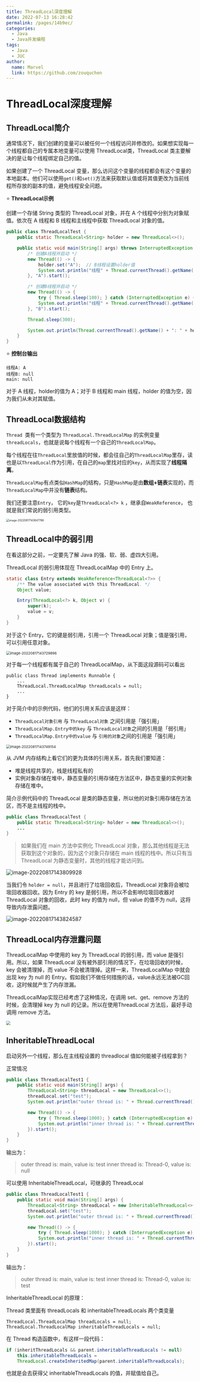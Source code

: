 ```yaml
---
title: ThreadLocal深度理解
date: 2022-07-13 16:28:42
permalink: /pages/14b9ec/
categories:
  - Java
  - Java并发编程
tags:
  - Java
  - JUC
author: 
  name: Marvel
  link: https://github.com/zouquchen
---
```

# ThreadLocal深度理解

## ThreadLocal简介

通常情况下，我们创建的变量可以被任何一个线程访问并修改的。如果想实现每一个线程都自己的专属本地变量可以使用 ThreadLocal类，ThreadLocal 类主要解决的是让每个线程绑定自己的值。

如果创建了一个 ThreadLocal 变量，那么访问这个变量的线程都会有这个变量的本地副本。他们可以使用`get()`和`set()`方法来获取默认值或将其值更改为当前线程所存放的副本的值，避免线程安全问题。

⭐ **ThreadLocal示例**

创建一个存储 String 类型的 ThreadLocal 对象，并在 A 个线程中分别为对象赋值。依次在 A 线程和 B 线程和主线程中获取 ThreadLocal 对象的值。

```java
public class ThreadLocalTest {
    public static ThreadLocal<String> holder = new ThreadLocal<>();

    public static void main(String[] args) throws InterruptedException {
        /* 创建A线程并启动 */
        new Thread(() -> {
            holder.set("A");  // B线程设置holder值
            System.out.println("线程" + Thread.currentThread().getName() + ": " + holder.get());  // A线程获取holder值
        }, "A").start();

        /* 创建B线程并启动 */
        new Thread(() -> {
            try { Thread.sleep(100); } catch (InterruptedException e) { e.printStackTrace(); }
            System.out.println("线程" + Thread.currentThread().getName() + ": " + holder.get());  // B线程获取holder值
        }, "B").start();

        Thread.sleep(300);

        System.out.println(Thread.currentThread().getName() + ": " + holder.get()); // main线程获取holder值
    }
}
```

⭐ **控制台输出**

```output
线程A: A
线程B: null
main: null
```

对于 A 线程，holder的值为 A；对于 B 线程和 main 线程，holder 的值为空，因为我们从未对其赋值。

## ThreadLocal数据结构

`Thread `类有一个类型为 `ThreadLocal.ThreadLocalMap` 的实例变量 `threadLocals`，也就是说每个线程有一个自己的`ThreadLocalMap`。

每个线程在往`ThreadLocal`里放值的时候，都会往自己的`ThreadLocalMap`里存，读也是以`ThreadLocal`作为引用，在自己的`map`里找对应的`key`，从而实现了**线程隔离**。

`ThreadLocalMap`有点类似`HashMap`的结构，只是`HashMap`是由**数组+链表**实现的，而`ThreadLocalMap`中并没有**链表**结构。

我们还要注意`Entry`， 它的`key`是`ThreadLocal<?> k` ，继承自`WeakReference`， 也就是我们常说的弱引用类型。

<img src="https://raw.githubusercontent.com/zouquchen/Images/main/imgs2022/ThreadLocal1.png" alt="image-20220817143847766" style="zoom: 50%;" />

## ThreadLocal中的弱引用

在看这部分之前，一定要先了解 Java 的强、软、弱、虚四大引用。

ThreadLocal 的弱引用体现在 ThreadLocalMap 中的 Entry 上。

```java
static class Entry extends WeakReference<ThreadLocal<?>> {
    /** The value associated with this ThreadLocal. */
    Object value;

    Entry(ThreadLocal<?> k, Object v) {
        super(k);
        value = v;
    }
}
```

对于这个 Entry，它的键是弱引用，引用一个 ThreadLocal 对象；值是强引用，可以引用任意对象。

<img src="https://raw.githubusercontent.com/zouquchen/Images/main/imgs2022/ThreadLocal2.png" alt="image-20220817143729896" style="zoom:67%;" />

对于每一个线程都有属于自己的 ThreadLocalMap，从下面这段源码可以看出

```java{3}
public class Thread implements Runnable {
	...
	ThreadLocal.ThreadLocalMap threadLocals = null;
	...
}
```

对于简介中的示例代码，他们的引用关系应该是这样：

- `ThreadLocal对象引用` 与 `ThreadLocal对象` 之间引用是「强引用」
- `ThreadLocalMap.Entry中的key` 与 `ThreadLocal对象`之间的引用是「弱引用」
- `ThreadLocalMap.Entry中的value` 与 `引用的对象`之间的引用是「强引用」

<img src="https://raw.githubusercontent.com/zouquchen/Images/main/imgs2022/ThreadLocal3.png" alt="image-20220817143749154" style="zoom:67%;" />

从 JVM 内存结构上看它们的更为具体的引用关系，首先我们要知道：

- 堆是线程共享的，栈是线程私有的
- 实例对象存储在堆中，静态变量的引用存储在方法区中，静态变量的实例对象存储在堆中。

简介示例代码中的 ThreadLocal 是类的静态变量，所以他的对象引用存储在方法区，而不是主线程的栈中。

```java
public class ThreadLocalTest {
    public static ThreadLocal<String> holder = new ThreadLocal<>();
 	...   
}
```

> 如果我们在 main 方法中实例化 ThreadLocal 对象，那么其他线程是无法获取到这个对象的，因为这个对象只存储在 main 线程的栈中。所以只有当 ThreadLocal 为静态变量时，其他的线程才能访问到。

![image-20220817143809928](https://raw.githubusercontent.com/zouquchen/Images/main/imgs2022/ThreadLocal4.png)

当我们令 `holder = null`，并且进行了垃圾回收后，ThreadLocal 对象将会被垃圾回收器回收。因为 Entry 的 key 是弱引用，所以不会影响垃圾回收器对 ThreadLocal 对象的回收，此时 key 的值为 null，但 value 的值不为 null，这将导致内存泄露问题。

![image-20220817143824587](https://raw.githubusercontent.com/zouquchen/Images/main/imgs2022/ThreadLocal5.png)

## ThreadLocal内存泄露问题

ThreadLocalMap 中使用的 key 为 ThreadLocal 的弱引用，而 value 是强引用。所以，如果 ThreadLocal 没有被外部引用的情况下，在垃圾回收的时候，key 会被清理掉，而 value 不会被清理掉。这样一来，ThreadLocalMap 中就会出现 key 为 null 的 Entry。假如我们不做任何措施的话，value永远无法被GC回收，这时候就产生了内存泄漏。

ThreadLocalMap实现已经考虑了这种情况，在调用 set、get、remove 方法的时候，会清理掉 key 为 null 的记录。所以在使用ThreadLocal 方法后，最好手动调用 remove 方法。

<img src="https://raw.githubusercontent.com/zouquchen/Images/main/imgs2022/ThreadLocal-stack-heap.png" style="zoom:67%;" />

## InheritableThreadLocal

启动另外一个线程，那么在主线程设置的 threadlocal 值如何能被子线程拿到？

正常情况

```java
public class ThreadLocalTest1 {
    public static void main(String[] args) {
        ThreadLocal<String> threadLocal = new ThreadLocal<>();
        threadLocal.set("test");
        System.out.println("outer thread is: " + Thread.currentThread().getName() + ", value is: " + threadLocal.get());

        new Thread(() -> {
            try { Thread.sleep(1000); } catch (InterruptedException e) { e.printStackTrace(); }
            System.out.println("inner thread is: " + Thread.currentThread().getName() + ", value is: " + threadLocal.get());
        }).start();
    }
}
```

输出为：

> outer thread is: main, value is: test
> inner thread is: Thread-0, value is: null

可以使用 InheritableThreadLocal，可继承的 ThreadLocal

```java
public class ThreadLocalTest1 {
    public static void main(String[] args) {
        ThreadLocal<String> threadLocal = new InheritableThreadLocal<>();
        threadLocal.set("test");
        System.out.println("outer thread is: " + Thread.currentThread().getName() + ", value is: " + threadLocal.get());

        new Thread(() -> {
            try { Thread.sleep(1000); } catch (InterruptedException e) { e.printStackTrace(); }
            System.out.println("inner thread is: " + Thread.currentThread().getName() + ", value is: " + threadLocal.get());
        }).start();
    }
}
```

输出为：

> outer thread is: main, value is: test
> inner thread is: Thread-0, value is: test

InheritableThreadLocal 的原理：

Thread 类里面有 threadLocals 和 inheritableThreadLocals 两个类变量

```
ThreadLocal.ThreadLocalMap threadLocals = null;
ThreadLocal.ThreadLocalMap inheritableThreadLocals = null;
```

在 Thread 构造函数中，有这样一段代码：

```java
if (inheritThreadLocals && parent.inheritableThreadLocals != null)
    this.inheritableThreadLocals =
    ThreadLocal.createInheritedMap(parent.inheritableThreadLocals);
```

也就是会去获得父 inheritableThreadLocals 的值，并赋值给自己。

